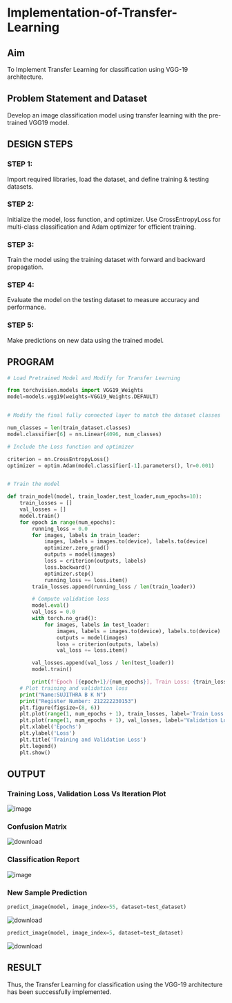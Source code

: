 # Implementation-of-Transfer-Learning
## Aim
To Implement Transfer Learning for classification using VGG-19 architecture.

## Problem Statement and Dataset
Develop an image classification model using transfer learning with the pre-trained VGG19 model.

## DESIGN STEPS
### STEP 1:
Import required libraries, load the dataset, and define training & testing datasets.

### STEP 2:
Initialize the model, loss function, and optimizer. Use CrossEntropyLoss for multi-class classification and Adam optimizer for efficient training.

### STEP 3:
Train the model using the training dataset with forward and backward propagation.

### STEP 4:
Evaluate the model on the testing dataset to measure accuracy and performance.

### STEP 5:
Make predictions on new data using the trained model.

## PROGRAM

```python
# Load Pretrained Model and Modify for Transfer Learning

from torchvision.models import VGG19_Weights
model=models.vgg19(weights=VGG19_Weights.DEFAULT)

```
```python

# Modify the final fully connected layer to match the dataset classes

num_classes = len(train_dataset.classes)
model.classifier[6] = nn.Linear(4096, num_classes)

```
```python
# Include the Loss function and optimizer

criterion = nn.CrossEntropyLoss()
optimizer = optim.Adam(model.classifier[-1].parameters(), lr=0.001)

```
```python

# Train the model

def train_model(model, train_loader,test_loader,num_epochs=10):
    train_losses = []
    val_losses = []
    model.train()
    for epoch in range(num_epochs):
        running_loss = 0.0
        for images, labels in train_loader:
            images, labels = images.to(device), labels.to(device)
            optimizer.zero_grad()
            outputs = model(images)
            loss = criterion(outputs, labels)
            loss.backward()
            optimizer.step()
            running_loss += loss.item()
        train_losses.append(running_loss / len(train_loader))

        # Compute validation loss
        model.eval()
        val_loss = 0.0
        with torch.no_grad():
            for images, labels in test_loader:
                images, labels = images.to(device), labels.to(device)
                outputs = model(images)
                loss = criterion(outputs, labels)
                val_loss += loss.item()

        val_losses.append(val_loss / len(test_loader))
        model.train()

        print(f'Epoch [{epoch+1}/{num_epochs}], Train Loss: {train_losses[-1]:.4f}, Validation Loss: {val_losses[-1]:.4f}')
    # Plot training and validation loss
    print("Name:SUJITHRA B K N")
    print("Register Number: 212222230153")
    plt.figure(figsize=(8, 6))
    plt.plot(range(1, num_epochs + 1), train_losses, label='Train Loss', marker='o')
    plt.plot(range(1, num_epochs + 1), val_losses, label='Validation Loss', marker='s')
    plt.xlabel('Epochs')
    plt.ylabel('Loss')
    plt.title('Training and Validation Loss')
    plt.legend()
    plt.show()

```

## OUTPUT
### Training Loss, Validation Loss Vs Iteration Plot

![image](https://github.com/user-attachments/assets/bcf21b27-4acb-4a20-9749-5965b9005f19)


### Confusion Matrix

![download](https://github.com/user-attachments/assets/27b0364c-9f43-42b3-9b70-5d6536bed281)


### Classification Report

![image](https://github.com/user-attachments/assets/6da941f4-c70e-4971-8a93-7837976e94d6)

### New Sample Prediction

```python
predict_image(model, image_index=55, dataset=test_dataset)
```
![download](https://github.com/user-attachments/assets/7033aeb3-04f1-4d3c-bd9e-0dd79cf47d6e)

```python
predict_image(model, image_index=5, dataset=test_dataset)
```
![download](https://github.com/user-attachments/assets/31dcd4e9-6072-4fc9-9d5a-60657488d113)


## RESULT
Thus, the Transfer Learning for classification using the VGG-19 architecture has been successfully implemented.
